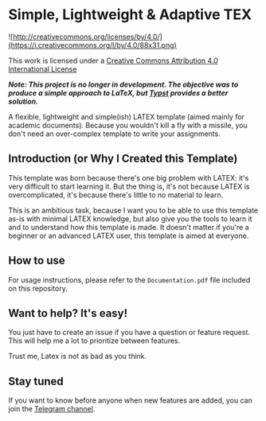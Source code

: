 # Simple, Lightweight & Adaptive TEX

![http://creativecommons.org/licenses/by/4.0/](https://i.creativecommons.org/l/by/4.0/88x31.png)

This work is licensed under a
[Creative Commons Attribution 4.0 International License](http://creativecommons.org/licenses/by/4.0/)

_**Note: This project is no longer in development. The objective was to produce a simple approach to LaTeX, but [Typst](https://typst.app) provides a better solution.**_

A flexible, lightweight and simple(ish) LATEX template (aimed mainly for academic documents).
Because you wouldn't kill a fly with a missile, you don't need an over-complex template to write 
your assignments.

## Introduction (or Why I Created this Template)
This template was born because there's one big problem with LATEX: it's very difficult to start
learning it.
But the thing is, it's not because LATEX is overcomplicated, it's because there's little to no
material to learn.

This is an ambitious task, because I want you to be able to use this template as-is with minimal
LATEX knowledge, but also give you the tools to learn it and to understand how this template is
made.
It doesn't matter if you're a beginner or an advanced LATEX user, this template is aimed at 
everyone.

## How to use

For usage instructions, please refer to the ``Documentation.pdf`` file included on this repository.

## Want to help? It's easy!

You just have to create an issue if you have a question or feature request.
This will help me a lot to prioritize between features.

Trust me, Latex is not as bad as you think.


## Stay tuned

If you want to know before anyone when new features are added, you can join the 
[Telegram channel](https://t.me/latexdepluton).
